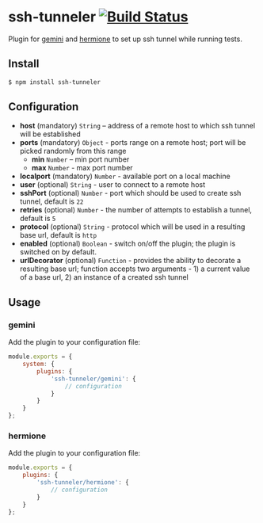# ssh-tunneler [![Build Status](https://travis-ci.org/gemini-testing/ssh-tunneler.svg?branch=master)](https://travis-ci.org/gemini-testing/ssh-tunneler)

Plugin for [gemini](https://github.com/gemini-testing/gemini) and [hermione](https://github.com/gemini-testing/hermione) to set up ssh tunnel while running tests.

## Install

```bash
$ npm install ssh-tunneler
```

## Configuration

* **host** (mandatory) `String` – address of a remote host to which ssh tunnel will be established
* **ports** (mandatory) `Object` - ports range on a remote host; port will be picked randomly from this range
  * **min** `Number` – min port number
  * **max** `Number` - max port number
* **localport** (mandatory) `Number` - available port on a local machine
* **user** (optional) `String` - user to connect to a remote host
* **sshPort** (optional) `Number` - port which should be used to create ssh tunnel, default is `22`
* **retries** (optional) `Number` - the number of attempts to establish a tunnel, default is `5`
* **protocol** (optional) `String` - protocol which will be used in a resulting base url, default is `http`
* **enabled** (optional) `Boolean` - switch on/off the plugin; the plugin is switched on by default.
* **urlDecorator** (optional) `Function` - provides the ability to decorate a resulting base url; function accepts two arguments - 1) a current value of a base url, 2) an instance of a created ssh tunnel

## Usage

### gemini

Add the plugin to your configuration file:

```js
module.exports = {
    system: {
        plugins: {
            'ssh-tunneler/gemini': {
                // configuration
            }
        }
    }
};
```

### hermione

Add the plugin to your configuration file:

```js
module.exports = {
    plugins: {
        'ssh-tunneler/hermione': {
            // configuration
        }
    }
};
```
